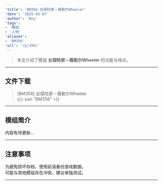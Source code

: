 ```yaml
---
'title': 'BM356-女探险家－薇勒尔Wheeler'
'date': '2025-03-07'
'author': 'Bny'
'tags':
- '模组'
- '人物'
'aliases':
- 'BM356'
'url': '/p/394/'
---
```


> 本文介绍了模组 **女探险家－薇勒尔Wheeler** 的功能与特点。

---

## 文件下载

> [BM356] 女探险家－薇勒尔Wheeler  
{{< pan "BM356" >}}  

---

## 模组简介

>  
内容有待更新...  

---

## 注意事项

>  
为避免损坏存档，使用前请备份游戏数据。  
可能与其他模组存在冲突，建议单独测试。  

---

